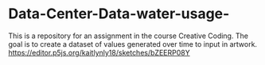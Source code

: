 # Data-Center-Data-water-usage-
This is a repository for an assignment in the course Creative Coding. The goal is to create a dataset of values generated over time to input in artwork. 
https://editor.p5js.org/kaitlynly18/sketches/bZEERP08Y
